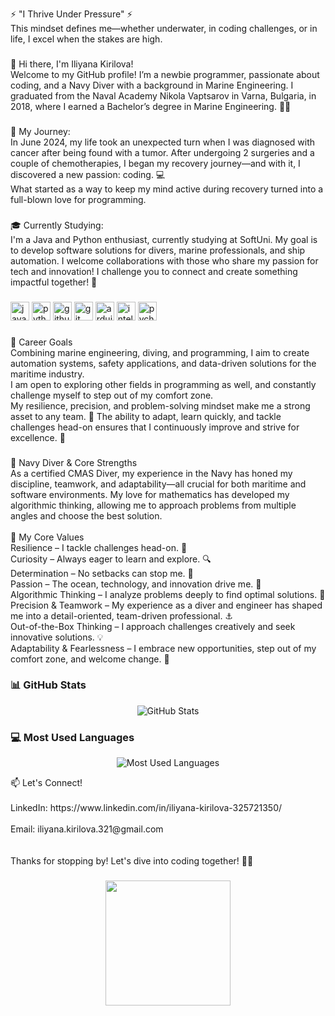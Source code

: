 <p align="left">⚡ "I Thrive Under Pressure" ⚡<br>This mindset defines me—whether underwater, in coding challenges, or in life, I excel when the stakes are high.</p>

###

<p align="left">👋 Hi there, I'm Iliyana Kirilova!<br>Welcome to my GitHub profile! I’m a newbie programmer, passionate about coding, and a Navy Diver with a background in Marine Engineering. I graduated from the Naval Academy Nikola Vaptsarov in Varna, Bulgaria, in 2018, where I earned a Bachelor’s degree in Marine Engineering. 🌊🚢</p>

###

<p align="left">🐾 My Journey:<br>In June 2024, my life took an unexpected turn when I was diagnosed with cancer after being found with a tumor. After undergoing  2 surgeries and a couple of chemotherapies, I began my recovery journey—and with it, I discovered a new passion: coding. 💻<br>What started as a way to keep my mind active during recovery turned into a full-blown love for programming.</p>

###

<p align="left">🎓 Currently Studying:<br>I'm a Java and Python enthusiast, currently studying at SoftUni. My goal is to develop software solutions for divers, marine professionals, and ship automation. I welcome collaborations with those who share my passion for tech and innovation!  I challenge you to connect and create something impactful together! 🤝</p>

###

<div align="left">
  <img src="https://cdn.jsdelivr.net/gh/devicons/devicon/icons/java/java-original.svg" style="width: 30px; height: 30px;" alt="java logo" />
  <img src="https://cdn.jsdelivr.net/gh/devicons/devicon/icons/python/python-original.svg" style="width: 30px; height: 30px;" alt="python logo" />
  <img src="https://cdn.jsdelivr.net/gh/devicons/devicon/icons/github/github-original.svg" style="width: 30px; height: 30px;" alt="github logo" />
  <img src="https://cdn.jsdelivr.net/gh/devicons/devicon/icons/git/git-original.svg" style="width: 30px; height: 30px;" alt="git logo" />
  <img src="https://cdn.worldvectorlogo.com/logos/arduino-1.svg" style="width: 30px; height: 30px;" alt="arduino logo" />
  <img src="https://cdn.jsdelivr.net/gh/devicons/devicon/icons/intellij/intellij-original.svg" style="width: 30px; height: 30px;" alt="intellij logo" />
  <img src="https://cdn.jsdelivr.net/gh/devicons/devicon/icons/pycharm/pycharm-original.svg" style="width: 30px; height: 30px;" alt="pycharm logo" />
</div>



###

<p align="left">🎯 Career Goals<br>Combining marine engineering, diving, and programming, I aim to create automation systems, safety applications, and data-driven solutions for the maritime industry. <br>I am open to exploring other fields in programming as well, and constantly challenge myself to step out of my comfort zone.<br>My resilience, precision, and problem-solving mindset make me a strong asset to any team. 🚀 Тhe ability to adapt, learn quickly, and tackle challenges head-on ensures that I continuously improve and strive for excellence. 🚀</p>

###

<p align="left">🤿 Navy Diver & Core Strengths<br>As a certified CMAS Diver, my experience in the Navy has honed my discipline, teamwork, and adaptability—all crucial for both maritime and software environments. My love for mathematics has developed my algorithmic thinking, allowing me to approach problems from multiple angles and choose the best solution.<br><br>🚀 My Core Values<br>Resilience – I tackle challenges head-on. 💪<br>Curiosity – Always eager to learn and explore. 🔍<br>Determination – No setbacks can stop me. 🎯<br>Passion – The ocean, technology, and innovation drive me. 🌊<br>Algorithmic Thinking – I analyze problems deeply to find optimal solutions. 🔢<br>Precision & Teamwork – My experience as a diver and engineer has shaped me into a detail-oriented, team-driven professional. ⚓<br>Out-of-the-Box Thinking – I approach challenges creatively and seek innovative solutions. 💡<br>Adaptability & Fearlessness – I embrace new opportunities, step out of my comfort zone, and welcome change. 🔄</p>

### 📊 GitHub Stats

<div align="center">
  <img src="https://github-readme-stats.vercel.app/api?username=iliyana-kirilova&show_icons=true&theme=radical" alt="GitHub Stats" />
</div>

### 💻 Most Used Languages

<div align="center">
  <img src="https://github-readme-stats.vercel.app/api/top-langs/?username=iliyana-kirilova&layout=compact&theme=radical" alt="Most Used Languages" />
</div>


<p align="left">📫 Let's Connect!<br><br>LinkedIn: https://www.linkedin.com/in/iliyana-kirilova-325721350/<br><br>Email: iliyana.kirilova.321@gmail.com<br><br><br>Thanks for stopping by! Let's dive into coding together! 🚀🤿</p>

###

<div align="center">
  <img height="200" src="https://media3.giphy.com/media/v1.Y2lkPTc5MGI3NjExaWZweXUyYm1kbTdlcGxkeGt0Y3A3dms0cDV6Ym9jaHM4dDZlOXlhZyZlcD12MV9pbnRlcm5hbF9naWZfYnlfaWQmY3Q9Zw/L1R1tvI9svkIWwpVYr/giphy.gif"  />
</div>
